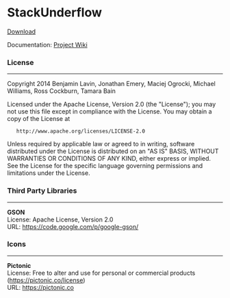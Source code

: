 StackUnderflow
==============
[Download](https://github.com/CMPUT301F14T08/StackUnderflow/blob/master/StackUnderflow.apk)

Documentation: [Project Wiki](https://github.com/CMPUT301F14T08/StackUnderflow/wiki)  

### License
-----------------------------------------------------------------  
   
Copyright 2014 Benjamin Lavin, Jonathan Emery, Maciej Ogrocki, Michael Williams, Ross Cockburn, Tamara Bain

Licensed under the Apache License, Version 2.0 (the "License");
you may not use this file except in compliance with the License.
You may obtain a copy of the License at  

       http://www.apache.org/licenses/LICENSE-2.0  

Unless required by applicable law or agreed to in writing, software
distributed under the License is distributed on an "AS IS" BASIS,
WITHOUT WARRANTIES OR CONDITIONS OF ANY KIND, either express or implied.
See the License for the specific language governing permissions and
limitations under the License.  
   
### Third Party Libraries  
-----------------------------------------------------------------  
   
**GSON**   
License: Apache License, Version 2.0  
URL: https://code.google.com/p/google-gson/  
   
### Icons 
---------
   
**Pictonic**  
License: Free to alter and use for personal or commercial products (https://pictonic.co/license)    
URL: https://pictonic.co  
   
   
